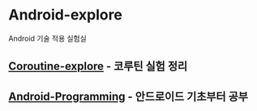 # Android-explore
Android 기술 적용 실험실

## [Coroutine-explore](https://github.com/ChangXXX/Android-explore/tree/main/Coroutine-explore) - 코루틴 실험 정리

## [Android-Programming](https://github.com/ChangXXX/Android-explore/tree/main/Android-Programming) - 안드로이드 기초부터 공부

